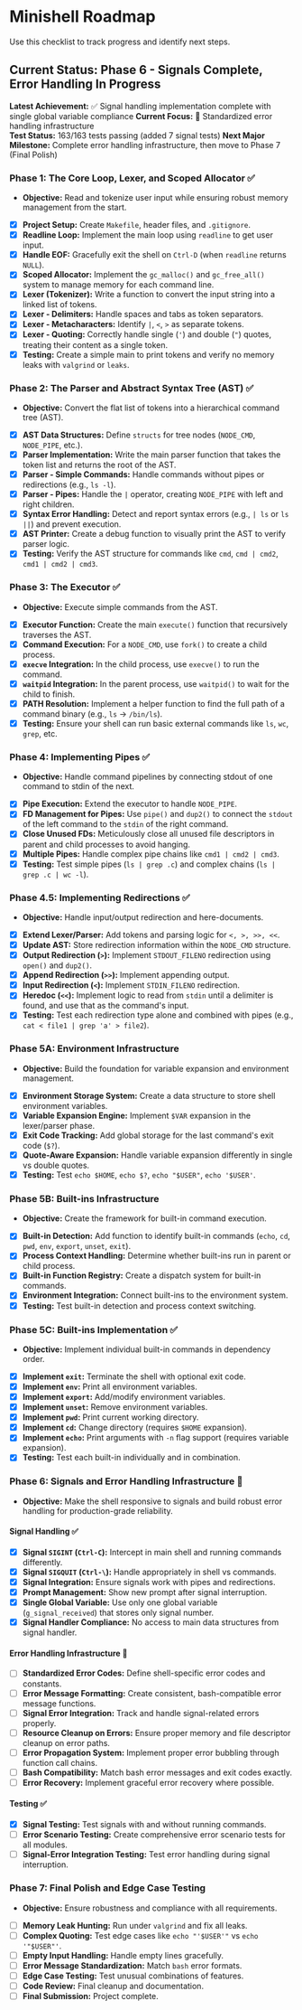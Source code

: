 # Minishell Roadmap

Use this checklist to track progress and identify next steps.

## Current Status: Phase 6 - Signals Complete, Error Handling In Progress

**Latest Achievement:** ✅ Signal handling implementation complete with single global variable compliance
**Current Focus:** 🚧 Standardized error handling infrastructure  
**Test Status:** 163/163 tests passing (added 7 signal tests)
**Next Major Milestone:** Complete error handling infrastructure, then move to Phase 7 (Final Polish)

### Phase 1: The Core Loop, Lexer, and Scoped Allocator ✅
*   **Objective:** Read and tokenize user input while ensuring robust memory management from the start.

-   [x] **Project Setup:** Create `Makefile`, header files, and `.gitignore`.
-   [x] **Readline Loop:** Implement the main loop using `readline` to get user input.
-   [x] **Handle EOF:** Gracefully exit the shell on `Ctrl-D` (when `readline` returns `NULL`).
-   [x] **Scoped Allocator:** Implement the `gc_malloc()` and `gc_free_all()` system to manage memory for each command line.
-   [x] **Lexer (Tokenizer):** Write a function to convert the input string into a linked list of tokens.
-   [x] **Lexer - Delimiters:** Handle spaces and tabs as token separators.
-   [x] **Lexer - Metacharacters:** Identify `|`, `<`, `>` as separate tokens.
-   [x] **Lexer - Quoting:** Correctly handle single (`'`) and double (`"`) quotes, treating their content as a single token.
-   [x] **Testing:** Create a simple main to print tokens and verify no memory leaks with `valgrind` or `leaks`.

### Phase 2: The Parser and Abstract Syntax Tree (AST) ✅
*   **Objective:** Convert the flat list of tokens into a hierarchical command tree (AST).

-   [x] **AST Data Structures:** Define `structs` for tree nodes (`NODE_CMD`, `NODE_PIPE`, etc.).
-   [x] **Parser Implementation:** Write the main parser function that takes the token list and returns the root of the AST.
-   [x] **Parser - Simple Commands:** Handle commands without pipes or redirections (e.g., `ls -l`).
-   [x] **Parser - Pipes:** Handle the `|` operator, creating `NODE_PIPE` with left and right children.
-   [x] **Syntax Error Handling:** Detect and report syntax errors (e.g., `| ls` or `ls ||`) and prevent execution.
-   [x] **AST Printer:** Create a debug function to visually print the AST to verify parser logic.
-   [x] **Testing:** Verify the AST structure for commands like `cmd`, `cmd | cmd2`, `cmd1 | cmd2 | cmd3`.

### Phase 3: The Executor ✅
*   **Objective:** Execute simple commands from the AST.

-   [x] **Executor Function:** Create the main `execute()` function that recursively traverses the AST.
-   [x] **Command Execution:** For a `NODE_CMD`, use `fork()` to create a child process.
-   [x] **`execve` Integration:** In the child process, use `execve()` to run the command.
-   [x] **`waitpid` Integration:** In the parent process, use `waitpid()` to wait for the child to finish.
-   [x] **PATH Resolution:** Implement a helper function to find the full path of a command binary (e.g., `ls` -> `/bin/ls`).
-   [x] **Testing:** Ensure your shell can run basic external commands like `ls`, `wc`, `grep`, etc.

### Phase 4: Implementing Pipes ✅
*   **Objective:** Handle command pipelines by connecting stdout of one command to stdin of the next.

-   [x] **Pipe Execution:** Extend the executor to handle `NODE_PIPE`.
-   [x] **FD Management for Pipes:** Use `pipe()` and `dup2()` to connect the `stdout` of the left command to the `stdin` of the right command.
-   [x] **Close Unused FDs:** Meticulously close all unused file descriptors in parent and child processes to avoid hanging.
-   [x] **Multiple Pipes:** Handle complex pipe chains like `cmd1 | cmd2 | cmd3`.
-   [x] **Testing:** Test simple pipes (`ls | grep .c`) and complex chains (`ls | grep .c | wc -l`).

### Phase 4.5: Implementing Redirections ✅
*   **Objective:** Handle input/output redirection and here-documents.

-   [x] **Extend Lexer/Parser:** Add tokens and parsing logic for `<, >, >>, <<`.
-   [x] **Update AST:** Store redirection information within the `NODE_CMD` structure.
-   [x] **Output Redirection (`>`):** Implement `STDOUT_FILENO` redirection using `open()` and `dup2()`.
-   [x] **Append Redirection (`>>`):** Implement appending output.
-   [x] **Input Redirection (`<`):** Implement `STDIN_FILENO` redirection.
-   [x] **Heredoc (`<<`):** Implement logic to read from `stdin` until a delimiter is found, and use that as the command's input.
-   [x] **Testing:** Test each redirection type alone and combined with pipes (e.g., `cat < file1 | grep 'a' > file2`).

### Phase 5A: Environment Infrastructure
*   **Objective:** Build the foundation for variable expansion and environment management.

-   [x] **Environment Storage System:** Create a data structure to store shell environment variables.
-   [x] **Variable Expansion Engine:** Implement `$VAR` expansion in the lexer/parser phase.
-   [x] **Exit Code Tracking:** Add global storage for the last command's exit code (`$?`).
-   [x] **Quote-Aware Expansion:** Handle variable expansion differently in single vs double quotes.
-   [x] **Testing:** Test `echo $HOME`, `echo $?`, `echo "$USER"`, `echo '$USER'`.

### Phase 5B: Built-ins Infrastructure
*   **Objective:** Create the framework for built-in command execution.

-   [x] **Built-in Detection:** Add function to identify built-in commands (`echo`, `cd`, `pwd`, `env`, `export`, `unset`, `exit`).
-   [x] **Process Context Handling:** Determine whether built-ins run in parent or child process.
-   [x] **Built-in Function Registry:** Create a dispatch system for built-in commands.
-   [x] **Environment Integration:** Connect built-ins to the environment system.
-   [x] **Testing:** Test built-in detection and process context switching.

### Phase 5C: Built-ins Implementation ✅
*   **Objective:** Implement individual built-in commands in dependency order.

-   [x] **Implement `exit`:** Terminate the shell with optional exit code.
-   [x] **Implement `env`:** Print all environment variables.
-   [x] **Implement `export`:** Add/modify environment variables.
-   [x] **Implement `unset`:** Remove environment variables.
-   [x] **Implement `pwd`:** Print current working directory.
-   [x] **Implement `cd`:** Change directory (requires `$HOME` expansion).
-   [x] **Implement `echo`:** Print arguments with `-n` flag support (requires variable expansion).
-   [x] **Testing:** Test each built-in individually and in combination.

### Phase 6: Signals and Error Handling Infrastructure 🚧
*   **Objective:** Make the shell responsive to signals and build robust error handling for production-grade reliability.

#### Signal Handling ✅
-   [x] **Signal `SIGINT` (`Ctrl-C`):** Intercept in main shell and running commands differently.
-   [x] **Signal `SIGQUIT` (`Ctrl-\`):** Handle appropriately in shell vs commands.
-   [x] **Signal Integration:** Ensure signals work with pipes and redirections.
-   [x] **Prompt Management:** Show new prompt after signal interruption.
-   [x] **Single Global Variable:** Use only one global variable (`g_signal_received`) that stores only signal number.
-   [x] **Signal Handler Compliance:** No access to main data structures from signal handler.

#### Error Handling Infrastructure 🚧
-   [ ] **Standardized Error Codes:** Define shell-specific error codes and constants.
-   [ ] **Error Message Formatting:** Create consistent, bash-compatible error message functions.
-   [ ] **Signal Error Integration:** Track and handle signal-related errors properly.
-   [ ] **Resource Cleanup on Errors:** Ensure proper memory and file descriptor cleanup on error paths.
-   [ ] **Error Propagation System:** Implement proper error bubbling through function call chains.
-   [ ] **Bash Compatibility:** Match bash error messages and exit codes exactly.
-   [ ] **Error Recovery:** Implement graceful error recovery where possible.

#### Testing ✅
-   [x] **Signal Testing:** Test signals with and without running commands.
-   [ ] **Error Scenario Testing:** Create comprehensive error scenario tests for all modules.
-   [ ] **Signal-Error Integration Testing:** Test error handling during signal interruption.

### Phase 7: Final Polish and Edge Case Testing
*   **Objective:** Ensure robustness and compliance with all requirements.

-   [ ] **Memory Leak Hunting:** Run under `valgrind` and fix all leaks.
-   [ ] **Complex Quoting:** Test edge cases like `echo "'$USER'"` vs `echo '"$USER"'`.
-   [ ] **Empty Input Handling:** Handle empty lines gracefully.
-   [ ] **Error Message Standardization:** Match `bash` error formats.
-   [ ] **Edge Case Testing:** Test unusual combinations of features.
-   [ ] **Code Review:** Final cleanup and documentation.
-   [ ] **Final Submission:** Project complete.
